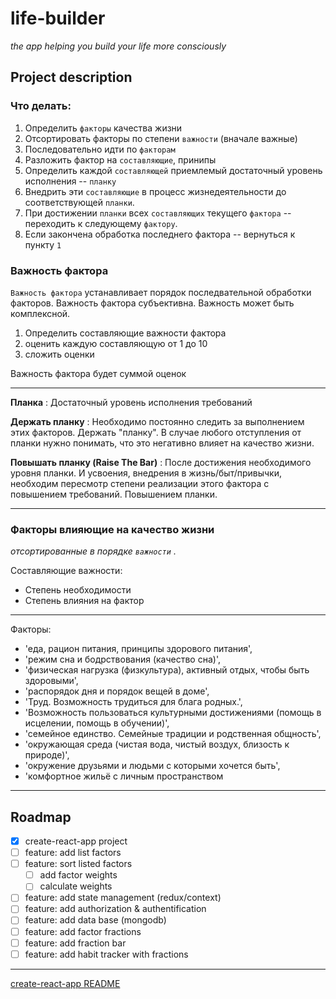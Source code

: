 # life-builder

*the app helping you build your life more consciously*

## Project description

### Что делать:

01. Определить `факторы` качества жизни
02. Отсортировать факторы по степени `важности` (вначале важные)
03. Последовательно идти по `факторам`
04. Разложить фактор на `составляющие`, принипы
05. Определить каждой `составляющей` приемлемый достаточный уровень исполнения -- `планку`
06. Внедрить эти `составляющие` в процесс жизнедеятельности до соответствующей `планки`.
07. При достижении `планки` всех `составляющих` текущего `фактора` -- переходить к следующему `фактору`.
08. Если закончена обработка последнего фактора -- вернуться к пункту `1`

### Важность фактора

`Важность фактора` устанавливает порядок последвательной обработки факторов. Важность фактора субъективна. Важность может быть комплексной.

01. Определить составляющие важности фактора
02. оценить каждую составляющую от 1 до 10
03. сложить оценки

Важность фактора будет суммой оценок

***

**Планка**
: Достаточный уровень исполнения требований

**Держать планку**
: Необходимо постоянно следить за выполнением этих факторов. Держать "планку". В случае любого отступления от планки нужно понимать, что это негативно влияет на качество жизни.

**Повышать планку (Raise The Bar)**
: После достижения необходимого уровня планки. И усвоения, внедрения в жизнь/быт/привычки, необходим пересмотр степени реализации этого фактора с повышением требований. Повышением планки.

***

### Факторы влияющие на качество жизни

*отсортированные в порядке `важности` .*

Cоставляющие важности:

* Степень необходимости
* Степень влияния на фактор

***

Факторы:

* 'еда, рацион питания, принципы здорового питания', 
* 'режим сна и бодрствования (качество сна)', 
* 'физическая нагрузка (физкультура), активный отдых, чтобы быть здоровыми', 
* 'распорядок дня и порядок вещей в доме', 
* 'Труд. Возможность трудиться для блага родных.', 
* 'Возможность пользоваться культурными достижениями (помощь в исцелении, помощь в обучении)', 
* 'семейное единство. Семейные традиции и родственная общность', 
* 'окружающая среда (чистая вода, чистый воздух, близость к природе)', 
* 'окружение друзьями и людьми с которыми хочется быть', 
* 'комфортное жильё с личным пространством

***

## Roadmap

* [x] create-react-app project
* [ ] feature: add list factors
* [ ] feature: sort listed factors
  + [ ] add factor weights
  + [ ] calculate weights
* [ ] feature: add state management (redux/context)
* [ ] feature: add authorization & authentification
* [ ] feature: add data base (mongodb)
* [ ] feature: add factor fractions
* [ ] feature: add fraction bar
* [ ] feature: add habit tracker with fractions

***

[create-react-app README](./README.cra.md)
